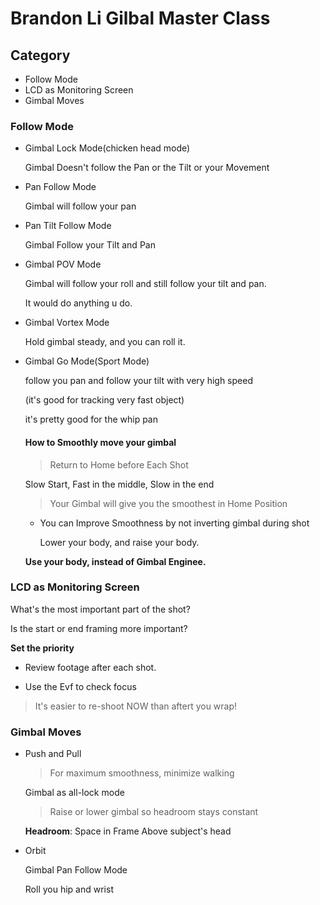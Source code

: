 # Brandon Li Gilbal Master Class

## Category

- Follow Mode
- LCD as Monitoring Screen
- Gimbal Moves





### Follow Mode

- Gimbal Lock Mode(chicken head mode)

  Gimbal Doesn't follow the Pan or the Tilt or your Movement

- Pan Follow Mode

  Gimbal will follow your pan

- Pan Tilt Follow Mode

  Gimbal Follow your Tilt and Pan
  
- Gimbal POV Mode

  Gimbal will follow your roll and still follow your tilt and pan.

  It would do anything u do.

- Gimbal Vortex Mode

  Hold gimbal steady, and you can roll it.

- Gimbal Go Mode(Sport Mode)

  follow you pan and follow your tilt with very high speed

  (it's good for tracking very fast object)

  it's pretty good for the whip pan

  #### How to Smoothly move your gimbal
  
  > Return to Home before Each Shot
  
  Slow Start, Fast in the middle, Slow in the end
  
  > Your Gimbal will give you the smoothest in Home Position
  
  - You can Improve Smoothness by not inverting gimbal during shot
  
    Lower your body, and raise your body.
  
  **Use your body, instead of Gimbal Enginee.**

  

### LCD as Monitoring Screen

What's the most important part of the shot?

Is the start or end framing more important?

**Set the priority**

- Review footage after each shot.

- Use the Evf to check focus

>  It's easier to re-shoot NOW than aftert you wrap! 



### Gimbal Moves

- Push and Pull

  > For maximum smoothness, minimize walking

  Gimbal as all-lock mode

  > Raise or lower gimbal so headroom stays constant

  **Headroom**: Space in Frame Above subject's head

- Orbit

  Gimbal Pan Follow Mode

  Roll you hip and wrist